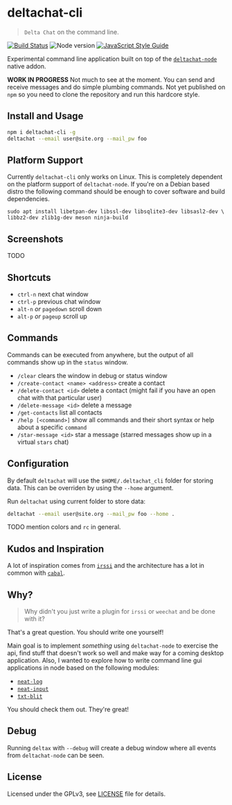 # deltachat-cli

> `Delta Chat` on the command line.

[![Build Status](https://travis-ci.org/ralphtheninja/deltachat-cli.svg?branch=master)](https://travis-ci.org/ralphtheninja/deltachat-cli)
![Node version](https://img.shields.io/node/v/deltachat-cli.svg)
[![JavaScript Style Guide](https://img.shields.io/badge/code_style-standard-brightgreen.svg)](https://standardjs.com)

Experimental command line application built on top of the [`deltachat-node`](https://github.com/deltachat/deltachat-node) native addon.

**WORK IN PROGRESS** Not much to see at the moment. You can send and receive messages and do simple plumbing commands. Not yet published on `npm` so you need to clone the repository and run this hardcore style.

## Install and Usage

```sh
npm i deltachat-cli -g
deltachat --email user@site.org --mail_pw foo
```

## Platform Support

Currently `deltachat-cli` only works on Linux. This is completely dependent on the platform support of `deltachat-node`. If you're on a Debian based distro the following command should be enough to cover software and build dependencies.

```
sudo apt install libetpan-dev libssl-dev libsqlite3-dev libsasl2-dev \
libbz2-dev zlib1g-dev meson ninja-build
```

## Screenshots

TODO

## Shortcuts

* `ctrl-n` next chat window
* `ctrl-p` previous chat window
* `alt-n` _or_ `pagedown` scroll down
* `alt-p` _or_ `pageup` scroll up

## Commands

Commands can be executed from anywhere, but the output of all commands show up in the `status` window.

* `/clear` clears the window in debug or status window
* `/create-contact <name> <address>` create a contact
* `/delete-contact <id>` delete a contact (might fail if you have an open chat with that particular user)
* `/delete-message <id>` delete a message
* `/get-contacts` list all contacts
* `/help [<command>]` show all commands and their short syntax or help about a specific `command`
* `/star-message <id>` star a message (starred messages show up in a virtual `stars` chat)

## Configuration

By default `deltachat` will use the `$HOME/.deltachat_cli` folder for storing data. This can be overriden by using the `--home` argument.

Run `deltachat` using current folder to store data:

```sh
deltachat --email user@site.org --mail_pw foo --home .
```

TODO mention colors and `rc` in general.

## Kudos and Inspiration

A lot of inspiration comes from [`irssi`](https://github.com/irssi/irssi) and the architecture has a lot in common with [`cabal`](https://github.com/cabal-club/cabal).

## Why?

> Why didn't you just write a plugin for `irssi` or `weechat` and be done with it?

That's a great question. You should write one yourself!

Main goal is to implement _something_ using `deltachat-node` to exercise the api, find stuff that doesn't work so well and make way for a coming desktop application. Also, I wanted to explore how to write command line gui applications in node based on the following modules:

* [`neat-log`](https://github.com/neat-log/neat-log)
* [`neat-input`](https://github.com/mafintosh/neat-input)
* [`txt-blit`](https://github.com/noffle/txt-blit)

You should check them out. They're great!

## Debug

Running `deltax` with `--debug` will create a debug window where all events from `deltachat-node` can be seen.

## License

Licensed under the GPLv3, see [LICENSE](./LICENSE) file for details.
